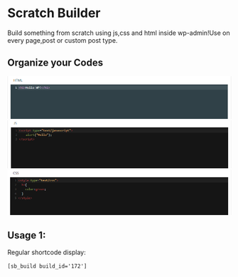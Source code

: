 # Scratch Builder
Build something from scratch using js,css and html inside wp-admin!Use on every page,post or custom post type.


## Organize your Codes

<img src="assets/images/Screenshot_2.png"/>
<img src="assets/images/Screenshot_3.png"/>
<img src="assets/images/Screenshot_5.png"/>

## Usage 1:

Regular shortcode display:

```
[sb_build build_id='172']﻿
```